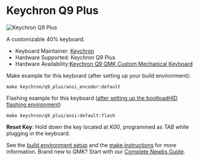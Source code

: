 # Keychron Q9 Plus

![Keychron Q9 Plus](https://i.imgur.com/Yp9K7Gs.jpg)

A customizable 40% keyboard.

* Keyboard Maintainer: [Keychron](https://github.com/keychron)
* Hardware Supported: Keychron Q9 Plus
* Hardware Availability:[Keychron Q9 QMK Custom Mechanical Keyboard](https://www.keychron.com/products/keychron-q9-qmk-custom-mechanical-keyboard)

Make example for this keyboard (after setting up your build environment):

    make keychron/q9_plus/ansi_encoder:default

Flashing example for this keyboard ([after setting up the bootloadHID flashing environment](https://docs.qmk.fm/#/flashing_bootloadhid))

    make keychron/q9_plus/ansi:default:flash

**Reset Key**: Hold down the key located at *K00*, programmed as *TAB* while plugging in the keyboard.

See the [build environment setup](https://docs.qmk.fm/#/getting_started_build_tools) and the [make instructions](https://docs.qmk.fm/#/getting_started_make_guide) for more information. Brand new to QMK? Start with our [Complete Newbs Guide](https://docs.qmk.fm/#/newbs).
